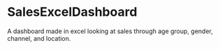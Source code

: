 # SalesExcelDashboard
A dashboard made in excel looking at sales through age group, gender, channel, and location. 

